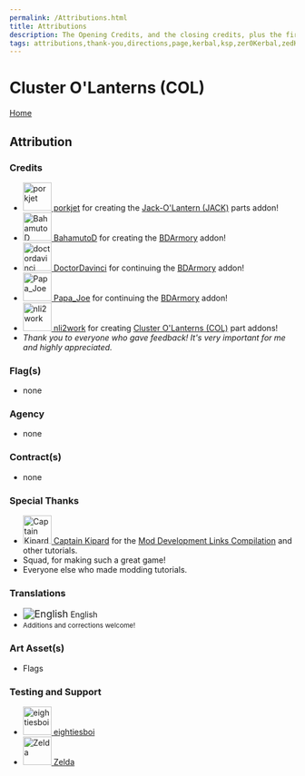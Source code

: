 ```yaml
---
permalink: /Attributions.html
title: Attributions
description: The Opening Credits, and the closing credits, plus the first of two (or is three) end credit scenes
tags: attributions,thank-you,directions,page,kerbal,ksp,zer0Kerbal,zedK
---
```


<!--
Attributions.md v1.0.7.1
Cluster O'Lanterns (COL)
created: 01 Feb 2022
updated: 03 Jun 2022
-->

<script src="https://kit.fontawesome.com/0ea5493613.js" crossorigin="anonymous"></script>
<i class="fa fa-gear fa-spin fa-3x" style="color: firebrick"></i>

# Cluster O'Lanterns (COL)

[Home](./index.md)

## Attribution

### Credits

<ul>
  <li><a href="https://forum.kerbalspaceprogram.com/index.php?/profile/92433-*/"><img alt="porkjet" src="https://kerbal-forum-uploads.s3.us-west-2.amazonaws.com/monthly_12_2015/PorkJets_Pixel_ani_90a.gif.6bf0183c1888d521acfd92f6e2130c92.thumb.gif.53f16d0043071f750a7804e7fde84c9c.gif" width="50px" height="50px" > porkjet</a> for creating the <a href="https://forum.kerbalspaceprogram.com/index.php?/topic/189466-*/" alt="Jack-O'Lantern (JACK)"> Jack-O'Lantern (JACK)</a> parts addon!</li>
  <li><a href="https://forum.kerbalspaceprogram.com/index.php?/profile/72433-*/"><img alt="BahamutoD" src="https://kerbal-forum-uploads.s3.us-west-2.amazonaws.com/monthly_04_2016/mp2.png.0600052dd6d1976f47eee15bb0980807.thumb.png.d347c338d6a013f8cced8fab3cd9e8f8.png" width="50px" height="50px" > BahamutoD</a> for creating the <a href="https://forum.kerbalspaceprogram.com/index.php?/topic/178156-*/" alt="BDArmory (BDA)"> BDArmory</a> addon!</li>
  <li><a href="https://forum.kerbalspaceprogram.com/index.php?/profile/150019-*/"><img alt="doctordavinci" src="https://kerbal-forum-uploads.s3.us-west-2.amazonaws.com/monthly_12_2015/565cfb2574310_germanycanadaflags2560x1707wallpaper_www.knowledgehi.com_37.jpg.ca279c48e15c9a946bfed57cf13d6b4d.thumb.jpg.39108992fbb4531f3c6459d6a0891ca1.jpg" width="50px" height="50px" > DoctorDavinci</a> for continuing the <a href="https://forum.kerbalspaceprogram.com/index.php?/topic/178156-*/" alt="BDArmory (BDA)"> BDArmory</a> addon!</li>
  <li><a href="https://forum.kerbalspaceprogram.com/index.php?/profile/10788-*/"><img alt="Papa_Joe" src="https://kerbal-forum-uploads.s3.us-west-2.amazonaws.com/profile/photo-10788.jpg" width="50px" height="50px" > Papa_Joe</a> for continuing the <a href="https://forum.kerbalspaceprogram.com/index.php?/topic/178156-*/" alt="BDArmory (BDA)"> BDArmory</a> addon!</li>
  <li><a href="https://forum.kerbalspaceprogram.com/index.php?/profile/106805-*/"><img alt="nli2work" src="https://kerbal-forum-uploads.s3.us-west-2.amazonaws.com/monthly_03_2016/output_KWXYnZ.gif.1a3e299a071645446aa14c0dd93bcf73.thumb.gif.c22266d53c24c1588de24e22dba81cf2.gif" width="50px" height="50px" > nli2work</a> for creating <a href="https://forum.kerbalspaceprogram.com/index.php?/topic/209965-*/" alt="Cluster O'Lanterns (COL)"> Cluster O'Lanterns (COL)</a> part addons!</li>
  <li><i>Thank you to everyone who gave feedback! It's very important for me and highly appreciated.</i></li>
</ul>

### Flag(s)

* none

### Agency

* none

### Contract(s)

* none

### Special Thanks

<ul>
  <li><a href="https://forum.kerbalspaceprogram.com/index.php?/profile/70516-*/"><img alt="Captain Kipard" src="https://kerbal-forum-uploads.s3.us-west-2.amazonaws.com/monthly_12_2015/itsame.png.3227b08e54fc9e3eaa0c6c2ad8e9ad07.thumb.png.5d3a3eb0344a23048ea58826e47b9781.png" width="50" height="50" > Captain Kipard</a> for the <a href="https://forum.kerbalspaceprogram.com/index.php?/topic/85372-*/"> Mod Development Links Compilation</a> and other tutorials.</li>
  <li>Squad, for making such a great game!</li>
  <li>Everyone else who made modding tutorials.</li>
</ul>

### Translations

<ul>
  <li><img src="https://raw.githubusercontent.com/zer0Kerbal/zer0Kerbal/master/img/EN.png " alt="English" style="zoom:125%;" /> English</li>
  <li><small>Additions and corrections welcome!</small></li>
</ul>

### Art Asset(s)

* Flags

### Testing and Support

<ul>
  <li><a href="https://forum.kerbalspaceprogram.com/index.php?/profile/133828-eightiesboi/"><img alt="eightiesboi" src="https://kerbal-forum-uploads.s3.us-west-2.amazonaws.com/monthly_2018_01/happy_velociraptor_dinosaur_greeting_cards-r918b99ab65894a198682f360e419773a_xvuak_8byvr_512.thumb.jpg.00c28897eef8a91ee74f6cb59a9bbb5f.jpg" width="50" height="50" > eightiesboi</a></li>
  <li><a href="https://forum.kerbalspaceprogram.com/index.php?/profile/66411-zelda/"><img alt="Zelda" src="https://kerbal-forum-uploads.s3.us-west-2.amazonaws.com/monthly_2019_07/LoZ_RGB_960x960.thumb.jpg.32a815400e819b11482764bdea71373c.jpg" width="50" height="50" > Zelda</a></li>
</ul>

<!-- Localization -->
[lreadme]: https://github.com/zer0Kerbal/zer0Kerbal/blob/master/Localization/readme.md "Localization Readme"
[qstart]: https://github.com/zer0Kerbal/zer0Kerbal/blob/master/Localization/quickstart.md "Quickstart"

[EN]: https://raw.githubusercontent.com/zer0Kerbal/zer0Kerbal/master/img/EN.png "English"
[BR]: https://raw.githubusercontent.com/zer0Kerbal/zer0Kerbal/master/img/BR.png "Português Brasil"
[CN]: https://raw.githubusercontent.com/zer0Kerbal/zer0Kerbal/master/img/CH.png "中文"
[DE]: https://raw.githubusercontent.com/zer0Kerbal/zer0Kerbal/master/img/DE.png "Deutsch"
[ES]: https://raw.githubusercontent.com/zer0Kerbal/zer0Kerbal/master/img/ES.png "Español"
[FR]: https://raw.githubusercontent.com/zer0Kerbal/zer0Kerbal/master/img/FR.png "Français"
[IT]: https://raw.githubusercontent.com/zer0Kerbal/zer0Kerbal/master/img/IT.png "Italiano"
[JA]: https://raw.githubusercontent.com/zer0Kerbal/zer0Kerbal/master/img/JA.png "日本語"
[KO]: https://raw.githubusercontent.com/zer0Kerbal/zer0Kerbal/master/img/KO.png "한국어"
[MX]: https://raw.githubusercontent.com/zer0Kerbal/zer0Kerbal/master/img/MX.png "Mexicano Español"
[NL]: https://raw.githubusercontent.com/zer0Kerbal/zer0Kerbal/master/img/NL.png "Dutch"
[NO]: https://raw.githubusercontent.com/zer0Kerbal/zer0Kerbal/master/img/NO.png "Norsk"
[PO]: https://raw.githubusercontent.com/zer0Kerbal/zer0Kerbal/master/img/PO.png "Polski"
[RU]: https://raw.githubusercontent.com/zer0Kerbal/zer0Kerbal/master/img/RU.png "Русский"
[SW]: https://raw.githubusercontent.com/zer0Kerbal/zer0Kerbal/master/img/SW.png "Svenska"
[TR]: https://raw.githubusercontent.com/zer0Kerbal/zer0Kerbal/master/img/TR.png "Türk"
[TW]: https://raw.githubusercontent.com/zer0Kerbal/zer0Kerbal/master/img/TW.png "国语"

<!-- THIS FILE: CC BY-ND 4.0 by zer0Kerbal -->
